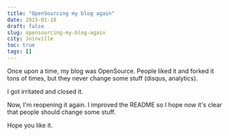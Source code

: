 ```yaml
---
title: "OpenSourcing my blog again"
date: 2015-01-18
draft: false
slug: opensourcing-my-blog-again
city: Joinville
toc: true
tags: []
---
```


Once upon a time, my blog was OpenSource. People liked it and forked it tons of times, but they never change some stuff (disqus, analytics).

I got irritated and closed it. 

Now, I'm reopening it again. I improved the README so I hope now it's clear that people should change some stuff.

Hope you like it.
